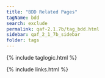 ```yaml
---
title: "BDD Related Pages"
tagName: bdd
search: exclude
permalink: qaf-2.1.7b/tag_bdd.html
sidebar: qaf_2_1_7b_sidebar
folder: tags
---
```

{% include taglogic.html %}

{% include links.html %}
